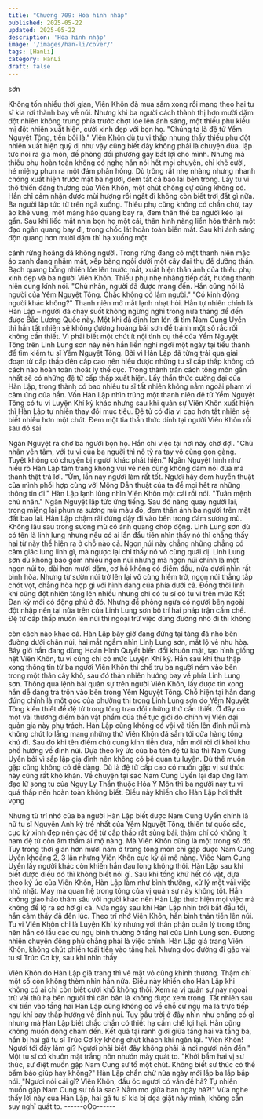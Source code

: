 ```yaml
---
title: "Chương 709: Hóa hình nhập"
published: 2025-05-22
updated: 2025-05-22
description: 'Hóa hình nhập'
image: '/images/han-li/cover/'
tags: [HanLi]
category: HanLi
draft: false
---
```


sơn

Không tốn nhiều thời gian, Viên Khôn đã mua sắm xong rồi mang
theo hai tu sĩ kia rời thành bay về núi.
Nhưng khi ba người cách thành thị hơn mười dặm đột nhiên
không trung phía trước chợt lóe lên ánh sáng, một thiếu phụ kiều
mị đột nhiên xuất hiện, cười xinh đẹp với bọn họ.
"Chúng ta là đệ tử Yểm Nguyệt Tông, tiền bối là." Viên Khôn dù tu
vi thấp nhưng thấy thiếu phụ đột nhiên xuất hiện quỷ dị như vậy
cũng biết đây không phải là chuyện đùa. lập tức nói ra gia môn,
đề phòng đối phương gây bất lợi cho mình.
Nhưng mà thiếu phụ hoàn toàn không có nghe hắn nói hết mọi
chuyện, chỉ khẽ cười, hé miệng phun ra một đám phần hống. Dù
trông rất nhẹ nhàng nhưng nhanh chóng xuất hiện trước mặt ba
người, đem tất cả bao lại bên trong.
Lấy tu vi thô thiển đáng thương của Viên Khôn, một chút chống
cự cũng không có. Hắn chỉ cảm nhận được mùi hương rồi ngất đi
không còn biết trời đất gì nữa.
Ba người lập tức từ trên ngã xuống.
Thiếu phụ cũng không có chần chừ, tay áo khẽ vung, một mảng
hào quang bay ra, đem thân thể ba người kéo lại gần.
Sau khi liếc mắt nhìn bọn họ một cái, thân hình nàng liền hóa
thành một đạo ngân quang bay đi, trong chốc lát hoàn toàn biến
mất.
Sau khi ánh sáng độn quang hơn mười dặm thì hạ xuống một

cánh rừng hoãng dã không người.
Trong rừng đang có một thanh niên mặc áo xanh đang nhắm mắt,
xếp bàng ngồi dưới một cây đại thụ để dưỡng thần.
Bạch quang bỗng nhiên lóe lên trước mắt, xuất hiện thân ảnh của
thiếu phụ xinh đẹp và ba người Viên Khôn. Thiếu phụ nhẹ nhàng
tiếp đất, hướng thanh niên cung kính nói.
"Chủ nhân, người đã được mang đến. Hắn cũng nói là người của
Yểm Nguyệt Tông. Chắc không có lầm người."
"Có kinh động người khác không?" Thanh niên mở mắt lạnh nhạt
hỏi.
Hắn tự nhiên chính là Hàn Lập – người đã chạy suốt không
ngừng nghỉ trong nửa tháng để đến được Bắc Lương Quốc này.
Một khi đã định len lén đi tìm Nam Cung Uyển thì hắn tất nhiên sẽ
không đường hoàng bái sơn để tránh một số rắc rối không cần
thiết.
Vì phải biết một chút ít nội tình cụ thể của Yểm Nguyệt Tông trên
Linh Lung sơn này nên hắn liền nghỉ ngơi một ngày tại tiểu thành
để tìm kiếm tu sĩ Yểm Nguyệt Tông.
Bởi vì Hàn Lập đã từng trải qua giai đoạn từ cấp thấp đên cấp
cao nên hiểu được những tu sĩ cấp thấp không có cách nào hoàn
toàn thoát ly thế cục. Trong thành trấn cách tông môn gần nhất sẽ
có những đệ tử cấp thấp xuất hiện.
Lấy thần thức cường đại của Hàn Lập, trong thành có bao nhiêu
tu sĩ tất nhiên không nằm ngoài phạm vi cảm ứng của hắn.
Vốn Hàn Lập nhìn trúng một thanh niên đệ tử Yểm Nguyệt Tông
có tu vi Luyện Khí kỳ khác nhưng sau khi quản sự Viên Khôn xuất
hiện thì Hàn Lập tự nhiên thay đổi mục tiêu. Đệ tử có địa vị cao
hơn tất nhiên sẽ biết nhiều hơn một chút.
Đem một tia thần thức dính tại người Viên Khôn rồi sau đó sai

Ngân Nguyệt ra chờ ba người bọn họ. Hắn chỉ việc tại nơi này
chờ đợi.
"Chủ nhân yên tâm, với tu vi của ba người thì nô tỳ ra tay vô cùng
gọn gàng. Tuyệt không có chuyện bị người khác phát hiện." Ngân
Nguyệt hình như hiểu rõ Hàn Lập tâm trạng không vui vẻ nên
cũng không dám nói đùa mà thành thật trả lời.
"Ừm, lần này ngươi làm rất tốt. Ngươi hãy đem huyễn thuật của
mình phối hợp cùng với Mộng Dẫn thuật của ta để moi hết ra
những thông tin đi." Hàn Lập lạnh lùng nhìn Viên Khôn một cái rồi
nói.
"Tuân mệnh chủ nhân." Ngân Nguyệt lập tức ứng tiếng.
Sau đó nàng quay người lại, trong miệng lại phun ra sương mù
màu đỏ, đem thân ảnh ba người trên mặt đất bao lại.
Hàn Lập chậm rãi đứng dậy đi vào bên trong đám sương mù.
Không lâu sau trong sương mù có ánh quang chớp động.
Linh Lung sơn dù có tên là linh lung nhưng nếu có ai lần đầu tiên
nhìn thấy nó thì chẳng thấy hai từ này thể hiện ra ở chỗ nào cả.
Ngọn núi này chẳng những chẳng có cảm giác lung linh gì, mà
ngược lại chỉ thấy nó vô cùng quái dị.
Linh Lung sơn dù không bao gồm nhiều ngọn núi nhưng mà ngọn
núi chính là một ngọn núi to, dài hơn mười dặm, cơ hồ không có
điểm đầu, nửa dưới nhìn rất bình hòa.
Nhưng từ sườn núi trở lên lại vô cùng hiểm trở, ngọn núi thẳng
tắp chót vọt, chẳng hòa hợp gì với hình dạng của phía dưới cả.
Đồng thời linh khí cũng đột nhiên tăng lên nhiều nhưng chỉ có tu
sĩ có tu vi trên mức Kết Đan kỳ mới có động phủ ở đó.
Nhưng để phòng ngừa có người bên ngoài đột nhập nên tại nửa
trên của Linh Lung sơn bố trí hai pháp trận cấm chế. Đệ tử cấp
thấp muốn lên núi thì ngoại trừ việc dùng đường nhỏ đi thì không

còn cách nào khác cả.
Hàn Lập bây giờ đang đứng tại tảng đá nhỏ bên đường dưới
chân núi, hai mắt ngắm nhìn Linh Lung sơn, mắt lộ vẻ nhu hòa.
Bây giờ hắn đang dùng Hoán Hình Quyết biến đổi khuôn mặt, tạo
hình giống hệt Viên Khôn, tu vi cũng chỉ có mức Luyện Khí kỳ.
Hắn sau khi thu thập xong thông tin từ ba người Viên Khôn thì
chế trụ ba người ném vào bên trong một thân cây khô, sau đó
thản nhiên hướng bay về phía Linh Lung sơn.
Thông qua lệnh bài quản sự trên người Viên Khôn, lấy được tin
xong hắn dễ dàng trà trộn vào bên trong Yểm Nguyệt Tông.
Chỗ hiện tại hắn đang đứng chính là một góc của phường thị
trong Linh Lung sơn do Yểm Nguyệt Tông kiến thiết để đệ tử
trong tông trao đổi những thứ cần thiết. Ở đây có một vài thương
điếm bán vật phẩm của thế tục giới do chính vị Viên đại quản gia
này phụ trách.
Hàn Lập cũng không có vội vã tiến lên đỉnh núi mà không chút lo
lắng mang những thứ Viên Khôn đã sắm tới cửa hàng tống khứ
đi.
Sau đó khi tên điếm chủ cung kính tiễn đưa, hắn mới rời đi khỏi
khu phố hướng về đỉnh núi.
Dựa theo ký ức của ba tên đệ tử kia thì Nam Cung Uyển bởi vì
sắp lập gia đình nên không có bế quan tu luyện. Dù thế muốn gặp
cũng không có dễ dàng.
Dù là đệ tử cấp cao có muốn gặp vị sư thúc này cũng rất khó
khăn.
Về chuyện tại sao Nam Cung Uyển lại đáp ứng làm đạo lữ song
tu của Ngụy Ly Thần thuộc Hóa Ý Môn thì ba người này tu vi quá
thấp nên hoàn toàn không biết.
Điều này khiến cho Hàn Lập hơi thất vọng

Nhưng từ trí nhớ của ba người Hàn Lập biết được Nam Cung
Uyển chính là nữ tu sĩ Nguyên Anh kỳ trẻ nhất của Yểm Nguyệt
Tông, thiên tư quốc sắc, cực kỳ xinh đẹp nên các đệ tử cấp thấp
rất sùng bái, thậm chí có không ít nam đệ tử còn âm thầm ái mộ
nàng.
Mà Viên Khôn cũng là một trong số đó.
Tuy trong thời gian hơn mười năm ở trong tông môn chỉ gặp được
Nam Cung Uyển khoảng 2, 3 lần nhưng Viên Khôn cực kỳ ái mộ
nàng.
Việc Nam Cung Uyển lấy người khác còn khiến hắn đau lòng
không thôi.
Hàn Lập sau khi biết được điều đó thì không biết nói gì.
Sau khi tống khứ hết đồ vật, dựa theo ký ức của Viên Khôn, Hàn
Lập làm như bình thường, xử lý một vài việc nhỏ nhặt.
May mà quan hệ trong tông của vị quản sự này không tốt. Hắn
không giao hảo thâm sâu với người khác nên Hàn Lập thực hiện
mọi việc mà không để lộ ra sơ hở gì cả.
Nửa ngày sau khi Hàn Lập nhìn trời bắt đầu tối, hắn cảm thấy đã
đến lúc.
Theo trí nhớ Viên Khôn, hắn bình thản tiến lên núi.
Tu vi Viên Khôn chỉ là Luyện Khí kỳ nhưng với thân phận quản lý
trong tông nên hắn có lầu các cư ngụ bình thường ở tầng hai của
Linh Lung sơn.
Đương nhiên chuyện động phủ chẳng phải là việc chính.
Hàn Lập giả trang Viên Khôn, không chút phiền toái tiến vào tầng
hai.
Nhưng dọc đường đi gặp vài tu sĩ Trúc Cơ kỳ, sau khi nhìn thấy

Viên Khôn do Hàn Lập giả trang thì vẻ mặt vô cùng khinh thường.
Thậm chí một số còn không thèm nhìn hắn nữa.
Điều này khiến cho Hàn Lập khi không có ai chỉ còn biết cười khổ
không thôi.
Xem ra vị quản sự này ngoại trừ vài thủ hạ bên người thì căn bản
là không được xem trọng.
Tất nhiên sau khi tiến vào tầng hai Hàn Lập cũng không có về chỗ
cư ngụ mà là trực tiếp ngự khí bay thấp hướng về đỉnh núi.
Tuy bầu trời ở đây nhìn như chẳng có gì nhưng mà Hàn Lập biết
chắc chắn có thiết hạ cấm chế lợi hại. Hắn cũng không muốn
động chạm đến.
Kết quả tại ranh giới giữa tầng hai và tầng ba, hắn bị hai gã tu sĩ
Trúc Cơ kỳ không chút khách khí ngăn lại.
"Viên Khôn! Ngươi tới đây làm gì? Ngươi phải biết đây không phải
là nơi ngươi nên đến." Một tu sĩ có khuôn mặt trắng nõn nhướn
mày quát to.
"Khởi bẩm hai vị sư thúc, sư điệt muốn gặp Nam Cung sư tổ một
chút. Không biết sư thúc có thể bẩm báo giúp hay không?" Hàn
Lập chần chừ nửa ngày mới lắp ba lắp bắp nói.
"Ngươi nói cái gì? Viên Khôn, đầu óc ngươi có vấn đề hả? Tự
nhiên muốn gặp Nam Cung sư tổ là sao? Nằm mơ giữa ban ngày
hả?!" Vừa nghe thấy lời này của Hàn Lập, hai gã tu sĩ kia bị dọa
giật nảy mình, không cần suy nghĩ quát to.
------oOo------
